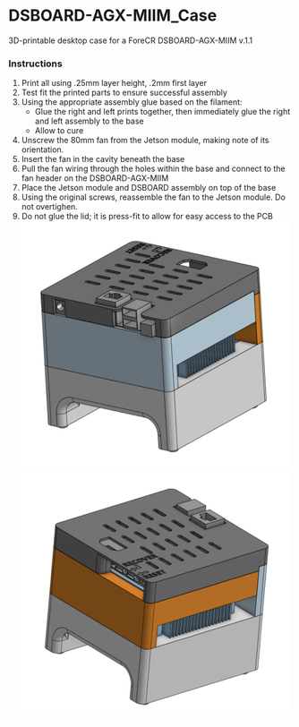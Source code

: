 # DSBOARD-AGX-MIIM_Case
3D-printable desktop case for a ForeCR DSBOARD-AGX-MIIM v.1.1
### Instructions
1. Print all using .25mm layer height, .2mm first layer
2. Test fit the printed parts to ensure successful assembly
3. Using the appropriate assembly glue based on the filament:
   - Glue the right and left prints together, then immediately glue the right and left assembly to the base
   - Allow to cure
4. Unscrew the 80mm fan from the Jetson module, making note of its orientation.
5. Insert the fan in the cavity beneath the base
6. Pull the fan wiring through the holes within the base and connect to the fan header on the DSBOARD-AGX-MIIM
7. Place the Jetson module and DSBOARD assembly on top of the base
8. Using the original screws, reassemble the fan to the Jetson module.  Do not overtighen. 
9. Do not glue the lid; it is press-fit to allow for easy access to the PCB  
![Assembled Case Image 1](https://github.com/Xorlent/DSBOARD-AGX-MIIM_Case/blob/main/images/DSBOARD-AGX-MIIM%20Assembly1.png)
![Assembled Case Image 2](https://github.com/Xorlent/DSBOARD-AGX-MIIM_Case/blob/main/images/DSBOARD-AGX-MIIM%20Assembly2.png)
